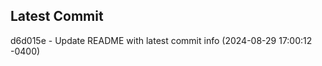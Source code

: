
## Latest Commit
d6d015e - Update README with latest commit info (2024-08-29 17:00:12 -0400) <Yunxi-Zhou>
